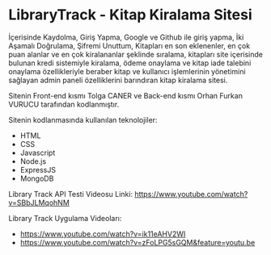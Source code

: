# LibraryTrack - Kitap Kiralama Sitesi

İçerisinde Kaydolma, Giriş Yapma, Google ve Github ile giriş yapma, İki Aşamalı Doğrulama, Şifremi Unuttum, Kitapları en son eklenenler, en çok puan alanlar ve en çok kiralananlar şeklinde sıralama,
kitapları site içerisinde bulunan kredi sistemiyle kiralama, ödeme onaylama ve kitap iade talebini onaylama özellikleriyle beraber kitap ve kullanıcı işlemlerinin yönetimini sağlayan admin paneli özelliklerini barındıran
kitap kiralama sitesi.

Sitenin Front-end kısmı Tolga CANER ve Back-end kısmı Orhan Furkan VURUCU tarafından kodlanmıştır.

Sitenin kodlanmasında kullanılan teknolojiler:
- HTML
- CSS
- Javascript
- Node.js
- ExpressJS
- MongoDB

Library Track API Testi Videosu Linki: https://www.youtube.com/watch?v=SBbJLMqohNM

Library Track Uygulama Videoları:
- https://www.youtube.com/watch?v=ik11eAHV2WI
- https://www.youtube.com/watch?v=zFoLPG5sGQM&feature=youtu.be


